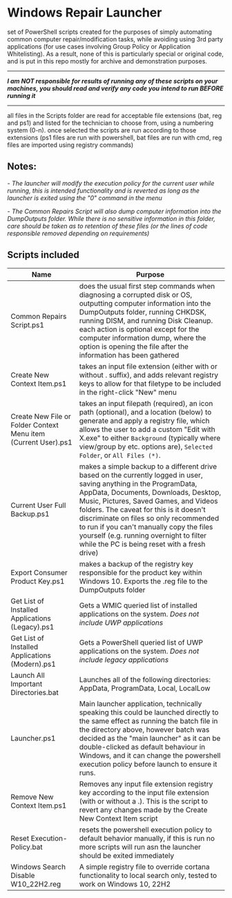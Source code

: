 # Windows Repair Launcher
set of PowerShell scripts created for the purposes of simply automating common computer repair/modification tasks, while avoiding using 3rd party applications (for use cases involving Group Policy or Application Whitelisting). As a result, none of this is particularly special or original code, and is put in this repo mostly for archive and demonstration purposes.

---
**_I am NOT responsible for results of running any of these scripts on your machines, you should read and verify any code you intend to run BEFORE running it_**

---

all files in the Scripts folder are read for acceptable file extensions (bat, reg and ps1) and listed for the technician to choose from, using a numbering system (0-n). once selected the scripts are run according to those extensions (ps1 files are run with powershell, bat files are run with cmd, reg files are imported using registry commands)

## Notes:

_- The launcher will modify the execution policy for the current user while running, this is intended functionality and is reverted as long as the launcher is exited using the "0" command in the menu_

_- The Common Repairs Script will also dump computer information into the DumpOutputs folder. While there is no sensitive information in this folder, care should be taken as to retention of these files (or the lines of code responsible removed depending on requirements)_

## Scripts included
| Name | Purpose |
| ------ | ------- |
| Common Repairs Script.ps1 | does the usual first step commands when diagnosing a corrupted disk or OS, outputting computer information into the DumpOutputs folder, running CHKDSK, running DISM, and running Disk Cleanup. each action is optional except for the computer information dump, where the option is opening the file after the information has been gathered |
| Create New Context Item.ps1 | takes an input file extension (either with or without . suffix), and adds relevant registry keys to allow for that filetype to be included in the right-click "New" menu |
| Create New File or Folder Context Menu item (Current User).ps1 | takes an input filepath (required), an icon path (optional), and a location (below) to generate and apply a registry file, which allows the user to add a custom "Edit with X.exe" to either ```Background``` (typically where view/group by etc. options are), ```Selected Folder```, or ```All Files (*)```.
| Current User Full Backup.ps1 | makes a simple backup to a different drive based on the currently logged in user, saving anything in the ProgramData, AppData, Documents, Downloads, Desktop, Music, Pictures, Saved Games, and Videos folders. The caveat for this is it doesn't discriminate on files so only recommended to run if you can't manually copy the files yourself (e.g. running overnight to filter while the PC is being reset with a fresh drive) |
| Export Consumer Product Key.ps1 | makes a backup of the registry key responsible for the product key within Windows 10. Exports the .reg file to the DumpOutputs folder |
| Get List of Installed Applications (Legacy).ps1 | Gets a WMIC queried list of installed applications on the system. *Does not include UWP applications* |
| Get List of Installed Applications (Modern).ps1 | Gets a PowerShell queried list of UWP applications on the system. *Does not include legacy applications* |
| Launch All Important Directories.bat | Launches all of the following directories: AppData, ProgramData, Local, LocalLow |
| Launcher.ps1 | Main launcher application, technically speaking this could be launched directly to the same effect as running the batch file in the directory above, however batch was decided as the "main launcher" as it can be double-clicked as default behaviour in Windows, and it can change the powershell execution policy before launch to ensure it runs. |
| Remove New Context Item.ps1 | Removes any input file extension registry key according to the input file extension (with or without a .). This is the script to revert any changes made by the Create New Context Item script |
| Reset Execution-Policy.bat | resets the powershell execution policy to default behavior manually, if this is run no more scripts will run asn the launcher should be exited immediately |
| Windows Search Disable W10_22H2.reg | A simple registry file to override cortana functionality to local search only, tested to work on Windows 10, 22H2
